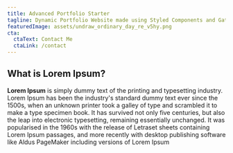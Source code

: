 ```yaml
---
title: Advanced Portfolio Starter
tagline: Dynamic Portfolio Website made using Styled Components and Gatsby
featuredImage: assets/undraw_ordinary_day_re_v5hy.png
cta:
  ctaText: Contact Me
  ctaLink: /contact
---
```

<!--StartFragment-->

## What is Lorem Ipsum?

**Lorem Ipsum** is simply dummy text of the printing and typesetting industry. Lorem Ipsum has been the industry's standard dummy text ever since the 1500s, when an unknown printer took a galley of type and scrambled it to make a type specimen book. It has survived not only five centuries, but also the leap into electronic typesetting, remaining essentially unchanged. It was popularised in the 1960s with the release of Letraset sheets containing Lorem Ipsum passages, and more recently with desktop publishing software like Aldus PageMaker including versions of Lorem Ipsum

<!--EndFragment-->